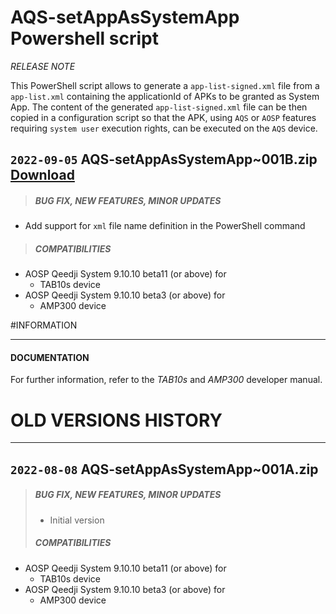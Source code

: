 # AQS-setAppAsSystemApp Powershell script
*RELEASE NOTE*

This PowerShell script allows to generate a `app-list-signed.xml` file from a `app-list.xml` containing the applicationId of APKs to be granted as System App. The content of the generated `app-list-signed.xml` file can be then copied in a configuration script so that the APK, using `AQS` or `AOSP` features requiring `system user` execution rights, can be executed on the `AQS` device.

## `2022-09-05` AQS-setAppAsSystemApp~001B.zip [Download](https://github.com/Qeedji/archives/blob/master/downloads/application-notes/aosp/powershell-script/AQS-setAppAsSystemApp/delivery/AQS-setAppAsSystemApp~001B.zip)
>##### **BUG FIX, NEW FEATURES, MINOR UPDATES**
- Add support for `xml` file name definition in the PowerShell command
>##### **COMPATIBILITIES**
- AOSP Qeedji System 9.10.10 beta11 (or above) for
    - TAB10s device
- AOSP Qeedji System 9.10.10 beta3 (or above) for
    - AMP300 device

#INFORMATION
***********************************************************************
#### **DOCUMENTATION**
For further information, refer to the *TAB10s* and *AMP300* developer manual.

# OLD VERSIONS HISTORY
***********************************************************************

## `2022-08-08` AQS-setAppAsSystemApp~001A.zip
>##### **BUG FIX, NEW FEATURES, MINOR UPDATES**
>- Initial version
>##### **COMPATIBILITIES**
- AOSP Qeedji System 9.10.10 beta11 (or above) for
    - TAB10s device
- AOSP Qeedji System 9.10.10 beta3 (or above) for
    - AMP300 device
